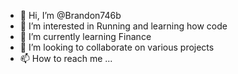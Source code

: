 - 👋 Hi, I’m @Brandon746b
- 👀 I’m interested in Running and learning how code
- 🌱 I’m currently learning Finance
- 💞️ I’m looking to collaborate on various projects
- 📫 How to reach me ...

<!---
Brandon746b/Brandon746b is a ✨ special ✨ repository because its `README.md` (this file) appears on your GitHub profile.
You can click the Preview link to take a look at your changes.
--->
